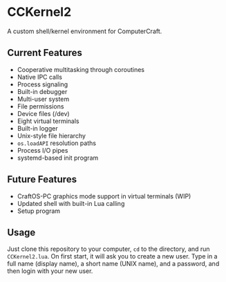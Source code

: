 # CCKernel2
A custom shell/kernel environment for ComputerCraft.
## Current Features
* Cooperative multitasking through coroutines
* Native IPC calls
* Process signaling
* Built-in debugger
* Multi-user system
* File permissions
* Device files (/dev)
* Eight virtual terminals
* Built-in logger
* Unix-style file hierarchy
* `os.loadAPI` resolution paths
* Process I/O pipes
* systemd-based init program
## Future Features
* CraftOS-PC graphics mode support in virtual terminals (WIP)
* Updated shell with built-in Lua calling
* Setup program
## Usage
Just clone this repository to your computer, `cd` to the directory, and run `CCKernel2.lua`. On first start, it will ask you to create a new user. Type in a full name (display name), a short name (UNIX name), and a password, and then login with your new user.